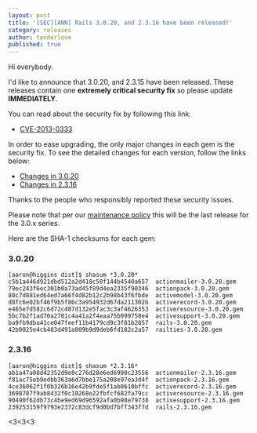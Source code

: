 ```yaml
---
layout: post
title: '[SEC][ANN] Rails 3.0.20, and 2.3.16 have been released!'
category: releases
author: tenderlove
published: true
---
```


Hi everybody.

I'd like to announce that 3.0.20, and 2.3.15 have been released.  These releases contain one **extremely critical security fix** so please update **IMMEDIATELY**.

You can read about the security fix by following this link:

* [CVE-2013-0333](https://groups.google.com/forum/?fromgroups=#!topic/rubyonrails-security/1h2DR63ViGo)

In order to ease upgrading, the only major changes in each gem is the security fix.  To see the detailed changes for each version, follow the links below:

* [Changes in 3.0.20](https://github.com/rails/rails/compare/v3.0.19...v3.0.20)
* [Changes in 2.3.16](https://github.com/rails/rails/compare/v2.3.15...v2.3.16)

Thanks to the people who responsibly reported these security issues.

Please note that per our [maintenance policy](https://groups.google.com/forum/?fromgroups=#!topic/rubyonrails-security/G4TTUDDYbNA) this will be the last release for the 3.0.x series.

Here are the SHA-1 checksums for each gem:

### 3.0.20

```
[aaron@higgins dist]$ shasum *3.0.20*
c5b1a446d921dbd512a2d418c50f144b4540a657  actionmailer-3.0.20.gem
79ec243f6ec301b0a73ad45f89d4ea2335f90346  actionpack-3.0.20.gem
80c7d881ed64ed7a66f4d82b12c2b98b43f6fbde  activemodel-3.0.20.gem
d8fc6e02bf46f9b5f86c3a954932d67da211302b  activerecord-3.0.20.gem
e465e7d582c6d72c487d132e5fac3c3af4626353  activeresource-3.0.20.gem
5bc7b2f1ad70a2781c4a41a2f4eaa75b999750e4  activesupport-3.0.20.gem
ba9fb9dba41ce047feef11b4179cd9c3f81b2857  rails-3.0.20.gem
42b0025e4cb483d491a809b9d9deb6fd182c2a57  railties-3.0.20.gem
```

### 2.3.16

```
[aaron@higgins dist]$ shasum *2.3.16*
ab1a47a08d42352d9e8c276d28e6ed6990c23556  actionmailer-2.3.16.gem
f81ac75eb9edbb363a6d7bbe175a208e97ea3d4f  actionpack-2.3.16.gem
4ce36062f1f0b326b16e42b9fde5f1ab0610bffc  activerecord-2.3.16.gem
3698787f9ab8432f0c10268e22fbfcf682fa79cc  activeresource-2.3.16.gem
90490f62db73c4be9ed69d96592afa0b98e79738  activesupport-2.3.16.gem
239253159f9793e2372c83dcf9d0bd7bff343f7d  rails-2.3.16.gem
```

<3<3<3
